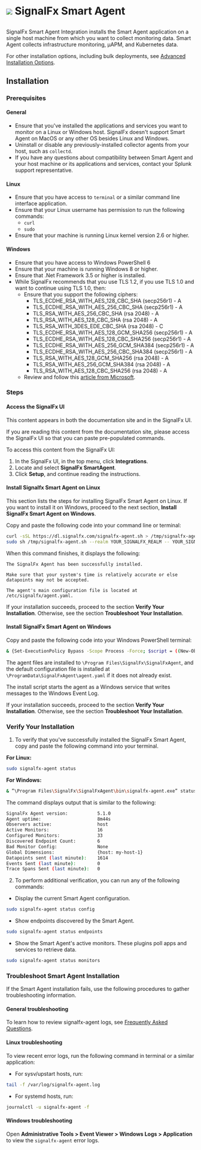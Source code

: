 
<!--- Generated by to-integrations-repo script in Smart Agent repo, DO NOT MODIFY HERE --->

# ![](https://github.com/signalfx/integrations/blob/master/signalfx-agent/img/integration_smartagent.png) SignalFx Smart Agent

<!--- OVERVIEW --->
## <!-- -->

SignalFx Smart Agent Integration installs the Smart Agent application on a single host machine from which you want to collect monitoring data. Smart Agent collects infrastructure monitoring, µAPM, and Kubernetes data.

For other installation options, including bulk deployments, see [Advanced Installation Options](https://docs.signalfx.com/en/latest/integrations/agent/./advanced-install-options.html).

## Installation

### Prerequisites

#### General
- Ensure that you've installed the applications and services you want to monitor on a Linux or Windows host. SignalFx doesn't support Smart Agent on MacOS or any other OS besides Linux and Windows.
- Uninstall or disable any previously-installed collector agents from your host, such as `collectd`.
- If you have any questions about compatibility between Smart Agent and your host machine or its applications and services, contact your Splunk support representative.

#### Linux
- Ensure that you have access to `terminal` or a similar command line interface application.
- Ensure that your Linux username has permission to run the following commands:
    - `curl`
    - `sudo`
- Ensure that your machine is running Linux kernel version 2.6 or higher.

#### Windows
- Ensure that you have access to Windows PowerShell 6
- Ensure that your machine is running Windows 8 or higher.
- Ensure that .Net Framework 3.5 or higher is installed.
- While SignalFx recommends that you use TLS 1.2, if you use TLS 1.0 and want to continue using TLS 1.0, then:
    - Ensure that you support the following ciphers:
        - TLS_ECDHE_RSA_WITH_AES_128_CBC_SHA (secp256r1) - A
        - TLS_ECDHE_RSA_WITH_AES_256_CBC_SHA (secp256r1) - A
        - TLS_RSA_WITH_AES_256_CBC_SHA (rsa 2048) - A
        - TLS_RSA_WITH_AES_128_CBC_SHA (rsa 2048) - A
        - TLS_RSA_WITH_3DES_EDE_CBC_SHA (rsa 2048) - C
        - TLS_ECDHE_RSA_WITH_AES_128_GCM_SHA256 (secp256r1) - A
        - TLS_ECDHE_RSA_WITH_AES_128_CBC_SHA256 (secp256r1) - A
        - TLS_ECDHE_RSA_WITH_AES_256_GCM_SHA384 (secp256r1) - A
        - TLS_ECDHE_RSA_WITH_AES_256_CBC_SHA384 (secp256r1) - A
        - TLS_RSA_WITH_AES_128_GCM_SHA256 (rsa 2048) - A
        - TLS_RSA_WITH_AES_256_GCM_SHA384 (rsa 2048) - A
        - TLS_RSA_WITH_AES_128_CBC_SHA256 (rsa 2048) - A
    - Review and follow this [article from Microsoft](https://docs.microsoft.com/en-us/security/engineering/solving-tls1-problem).

### Steps

#### Access the SignalFx UI

This content appears in both the documentation site and in the SignalFx UI.

If you are reading this content from the documentation site, please access the SignalFx UI so that you can paste pre-populated commands.

To access this content from the SignalFx UI:
1. In the SignalFx UI, in the top menu, click **Integrations**.
2. Locate and select **SignalFx SmartAgent**.
3. Click **Setup**, and continue reading the instructions.

#### Install Signalfx Smart Agent on Linux

This section lists the steps for installing SignalFx Smart Agent on Linux. If you want to install it on Windows, proceed to the next section, **Install SignalFx Smart Agent on Windows**.

Copy and paste the following code into your command line or terminal:

```sh
curl -sSL https://dl.signalfx.com/signalfx-agent.sh > /tmp/signalfx-agent.sh;
sudo sh /tmp/signalfx-agent.sh --realm YOUR_SIGNALFX_REALM -- YOUR_SIGNALFX_API_TOKEN
```

When this command finishes, it displays the following:

```
The SignalFx Agent has been successfully installed.

Make sure that your system's time is relatively accurate or else datapoints may not be accepted.

The agent's main configuration file is located at /etc/signalfx/agent.yaml.
```

If your installation succeeds, proceed to the section **Verify Your Installation**. Otherwise, see the section **Troubleshoot Your Installation**.

#### Install SignalFx Smart Agent on Windows

Copy and paste the following code into your Windows PowerShell terminal:

```sh
& {Set-ExecutionPolicy Bypass -Scope Process -Force; $script = ((New-Object System.Net.WebClient).DownloadString('https://dl.signalfx.com/signalfx-agent.ps1')); $params = @{access_token = "YOUR_SIGNALFX_API_TOKEN"; ingest_url = "https://ingest.YOUR_SIGNALFX_REALM.signalfx.com"; api_url = "https://api.YOUR_SIGNALFX_REALM.signalfx.com"}; Invoke-Command -ScriptBlock ([scriptblock]::Create(”. {$script} $(&{$args} @params)”))}
```

The agent files are installed to `\Program Files\SignalFx\SignalFxAgent`, and the default configuration file is installed at `\ProgramData\SignalFxAgent\agent.yaml` if it does not already exist.

The install script starts the agent as a Windows service that writes messages to the Windows Event Log.

If your installation succeeds, proceed to the section **Verify Your Installation**. Otherwise, see the section **Troubleshoot Your Installation**.

### Verify Your Installation

1. To verify that you've successfully installed the SignalFx Smart Agent, copy and paste the following command into your terminal.

**For Linux:**

```sh
sudo signalfx-agent status
```

**For Windows:**

```sh
& ”\Program Files\SignalFx\SignalFxAgent\bin\signalfx-agent.exe” status
```

The command displays output that is similar to the following:

```sh
SignalFx Agent version:           5.1.0
Agent uptime:                     8m44s
Observers active:                 host
Active Monitors:                  16
Configured Monitors:              33
Discovered Endpoint Count:        6
Bad Monitor Config:               None
Global Dimensions:                {host: my-host-1}
Datapoints sent (last minute):    1614
Events Sent (last minute):        0
Trace Spans Sent (last minute):   0
```

2. To perform additional verification, you can run any of the following commands:

- Display the current Smart Agent configuration.

```sh
sudo signalfx-agent status config
```

- Show endpoints discovered by the Smart Agent.

```sh
sudo signalfx-agent status endpoints
```

- Show the Smart Agent's active monitors. These plugins poll apps and services to retrieve data.

```sh
sudo signalfx-agent status monitors
```

### Troubleshoot Smart Agent Installation
If the Smart Agent installation fails, use the following procedures to gather troubleshooting information.

#### General troubleshooting
To learn how to review signalfx-agent logs, see [Frequently Asked Questions](https://docs.signalfx.com/en/latest/integrations/agent/./faq.html).

#### Linux troubleshooting

To view recent error logs, run the following command in terminal or a similar application:

- For sysv/upstart hosts, run:

```sh
tail -f /var/log/signalfx-agent.log
```

- For systemd hosts, run:

```sh
journalctl -u signalfx-agent -f
```

#### Windows troubleshooting
Open **Administrative Tools > Event Viewer > Windows Logs > Application** to view the `signalfx-agent` error logs.


